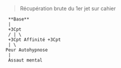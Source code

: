 > Récupération brute du 1er jet sur cahier
```
 **Base**
 |
 +3Cpt
 / | \
 +3Cpt Affinité +3Cpt
 | \
Peur Autohypnose
 |
 Assaut mental
```
